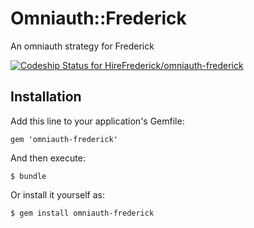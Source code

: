 # Omniauth::Frederick

An omniauth strategy for Frederick

[ ![Codeship Status for HireFrederick/omniauth-frederick](https://app.codeship.com/projects/6b072cc0-0aab-0135-a191-4665eb7ab8b1/status?branch=master)](https://app.codeship.com/projects/214783)

## Installation

Add this line to your application's Gemfile:

    gem 'omniauth-frederick'

And then execute:

    $ bundle

Or install it yourself as:

    $ gem install omniauth-frederick
